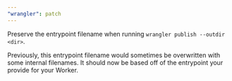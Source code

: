 ```yaml
---
"wrangler": patch
---
```


Preserve the entrypoint filename when running `wrangler publish --outdir <dir>`.

Previously, this entrypoint filename would sometimes be overwritten with some internal filenames. It should now be based off of the entrypoint your provide for your Worker.
